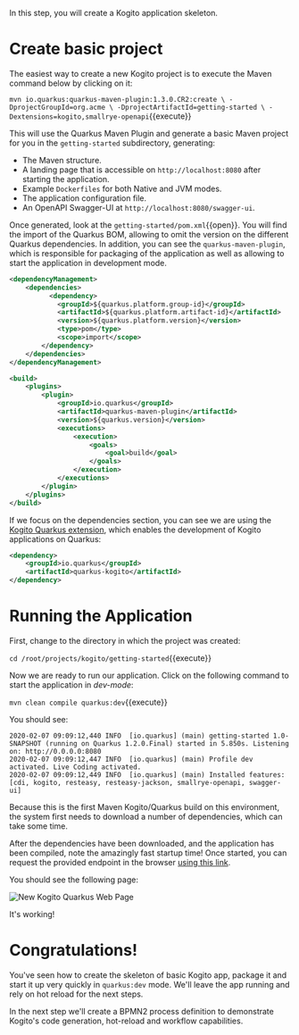 In this step, you will create a Kogito application skeleton.


# Create basic project

The easiest way to create a new Kogito project is to execute the Maven command below by clicking on it:

`mvn io.quarkus:quarkus-maven-plugin:1.3.0.CR2:create \
    -DprojectGroupId=org.acme \
    -DprojectArtifactId=getting-started \
    -Dextensions=kogito,smallrye-openapi`{{execute}}

This will use the Quarkus Maven Plugin and generate a basic Maven project for you in the `getting-started` subdirectory, generating:

* The Maven structure.
* A landing page that is accessible on `http://localhost:8080` after starting the application.
* Example `Dockerfiles` for both Native and JVM modes.
* The application configuration file.
* An OpenAPI Swagger-UI at `http://localhost:8080/swagger-ui`.

Once generated, look at the `getting-started/pom.xml`{{open}}. You will find the import of the Quarkus BOM, allowing to omit the version on the different Quarkus dependencies. In addition, you can see the `quarkus-maven-plugin`, which is responsible for packaging of the application as well as allowing to start the application in development mode.

```xml
<dependencyManagement>
    <dependencies>
          <dependency>
            <groupId>${quarkus.platform.group-id}</groupId>
            <artifactId>${quarkus.platform.artifact-id}</artifactId>
            <version>${quarkus.platform.version}</version>
            <type>pom</type>
            <scope>import</scope>
        </dependency>
    </dependencies>
</dependencyManagement>

<build>
    <plugins>
        <plugin>
            <groupId>io.quarkus</groupId>
            <artifactId>quarkus-maven-plugin</artifactId>
            <version>${quarkus.version}</version>
            <executions>
                <execution>
                    <goals>
                        <goal>build</goal>
                    </goals>
                </execution>
            </executions>
        </plugin>
    </plugins>
</build>
```

If we focus on the dependencies section, you can see we are using the [Kogito Quarkus extension](https://quarkus.io/extensions/#business-automation), which enables the development of Kogito applications on Quarkus:
```xml
<dependency>
    <groupId>io.quarkus</groupId>
    <artifactId>quarkus-kogito</artifactId>
</dependency>
```

# Running the Application

First, change to the directory in which the project was created:

`cd /root/projects/kogito/getting-started`{{execute}}

Now we are ready to run our application. Click on the following command to start the application in _dev-mode_:

`mvn clean compile quarkus:dev`{{execute}}

You should see:

```console
2020-02-07 09:09:12,440 INFO  [io.quarkus] (main) getting-started 1.0-SNAPSHOT (running on Quarkus 1.2.0.Final) started in 5.850s. Listening on: http://0.0.0.0:8080
2020-02-07 09:09:12,447 INFO  [io.quarkus] (main) Profile dev activated. Live Coding activated.
2020-02-07 09:09:12,449 INFO  [io.quarkus] (main) Installed features: [cdi, kogito, resteasy, resteasy-jackson, smallrye-openapi, swagger-ui]
```

Because this is the first Maven Kogito/Quarkus build on this environment, the system first needs to download a number of dependencies, which can take some time.

After the dependencies have been downloaded, and the application has been compiled, note the amazingly fast startup time! Once started, you can request the provided endpoint in the browser [using this link](https://[[CLIENT_SUBDOMAIN]]-8080-[[KATACODA_HOST]].environments.katacoda.com/).

You should see the following page:

![New Kogito Quarkus Web Page](/openshift/assets/middleware/middleware-kogito/new-kogito-quarkus-webpage.png)

It's working!

# Congratulations!

You've seen how to create the skeleton of basic Kogito app, package it and start it up very quickly in `quarkus:dev` mode. We'll leave the app running and rely on hot reload for the next steps.

In the next step we'll create a BPMN2 process definition to demonstrate Kogito's code generation, hot-reload and workflow capabilities.
